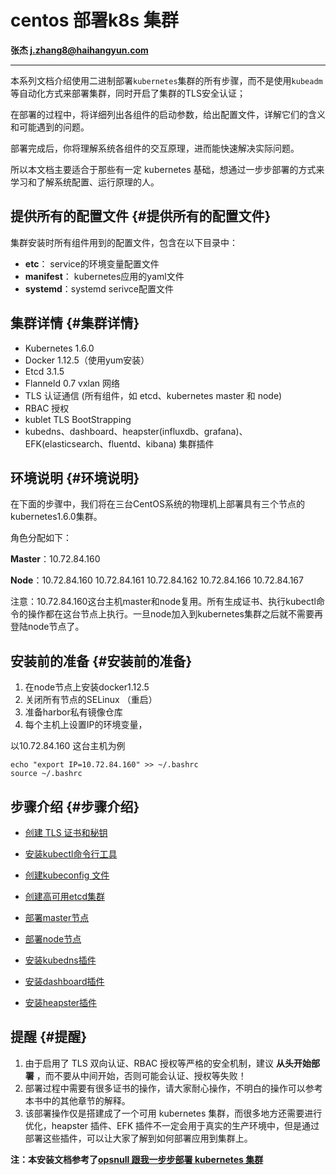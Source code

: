 # centos 部署k8s 集群

**张杰    j.zhang8@haihangyun.com**

---

本系列文档介绍使用二进制部署`kubernetes`集群的所有步骤，而不是使用`kubeadm`等自动化方式来部署集群，同时开启了集群的TLS安全认证；

在部署的过程中，将详细列出各组件的启动参数，给出配置文件，详解它们的含义和可能遇到的问题。

部署完成后，你将理解系统各组件的交互原理，进而能快速解决实际问题。

所以本文档主要适合于那些有一定 kubernetes 基础，想通过一步步部署的方式来学习和了解系统配置、运行原理的人。

## 提供所有的配置文件 {#提供所有的配置文件}

集群安装时所有组件用到的配置文件，包含在以下目录中：

* **etc**： service的环境变量配置文件
* **manifest**： kubernetes应用的yaml文件
* **systemd**：systemd serivce配置文件

## 集群详情 {#集群详情}

* Kubernetes 1.6.0
* Docker 1.12.5（使用yum安装）
* Etcd 3.1.5
* Flanneld 0.7 vxlan 网络
* TLS 认证通信 \(所有组件，如 etcd、kubernetes master 和 node\)
* RBAC 授权
* kublet TLS BootStrapping
* kubedns、dashboard、heapster\(influxdb、grafana\)、EFK\(elasticsearch、fluentd、kibana\) 集群插件

## 环境说明 {#环境说明}

在下面的步骤中，我们将在三台CentOS系统的物理机上部署具有三个节点的kubernetes1.6.0集群。

角色分配如下：

**Master**：10.72.84.160

**Node**：10.72.84.160 10.72.84.161 10.72.84.162 10.72.84.166 10.72.84.167

注意：10.72.84.160这台主机master和node复用。所有生成证书、执行kubectl命令的操作都在这台节点上执行。一旦node加入到kubernetes集群之后就不需要再登陆node节点了。

## 安装前的准备 {#安装前的准备}

1. 在node节点上安装docker1.12.5
2. 关闭所有节点的SELinux （重启）
3. 准备harbor私有镜像仓库
4. 每个主机上设置IP的环境变量，

以10.72.84.160 这台主机为例

```
echo "export IP=10.72.84.160" >> ~/.bashrc
source ~/.bashrc
```

## 步骤介绍 {#步骤介绍}

* [创建 TLS 证书和秘钥](/centos-bu-shu-k8s-ji-qun/chuang-jian-tls-zheng-shu-he-mi-yao.md)
* [安装kubectl命令行工具](https://www.gitbook.com/book/jiulongzaitian/kubernetes/edit#)

* [创建kubeconfig 文件](/centos-bu-shu-k8s-ji-qun/chuang-jian-kubeconfig-wen-jian.md)

* [创建高可用etcd集群](/centos-bu-shu-k8s-ji-qun/chuang-jian-gao-ke-yong-etcd-ji-qun.md)

* [部署master节点](/centos-bu-shu-k8s-ji-qun/bu-shu-master-jie-dian.md)

* [部署node节点](/centos-bu-shu-k8s-ji-qun/bu-shu-node-jie-dian.md)

* [ 安装kubedns插件](/centos-bu-shu-k8s-ji-qun/an-zhuang-kubedns-cha-jian.md)
* [安装dashboard插件](/centos-bu-shu-k8s-ji-qun/an-zhuang-dashboard-cha-jian.md)
* [安装heapster插件](/centos-bu-shu-k8s-ji-qun/an-zhuang-heapster-cha-jian.md)

## 提醒 {#提醒}

1. 由于启用了 TLS 双向认证、RBAC 授权等严格的安全机制，建议
   **从头开始部署**
   ，而不要从中间开始，否则可能会认证、授权等失败！
2. 部署过程中需要有很多证书的操作，请大家耐心操作，不明白的操作可以参考本书中的其他章节的解释。
3. 该部署操作仅是搭建成了一个可用 kubernetes 集群，而很多地方还需要进行优化，heapster 插件、EFK 插件不一定会用于真实的生产环境中，但是通过部署这些插件，可以让大家了解到如何部署应用到集群上。

**注：本安装文档参考了**[**opsnull 跟我一步步部署 kubernetes 集群**](https://github.com/opsnull/follow-me-install-kubernetes-cluster/)

